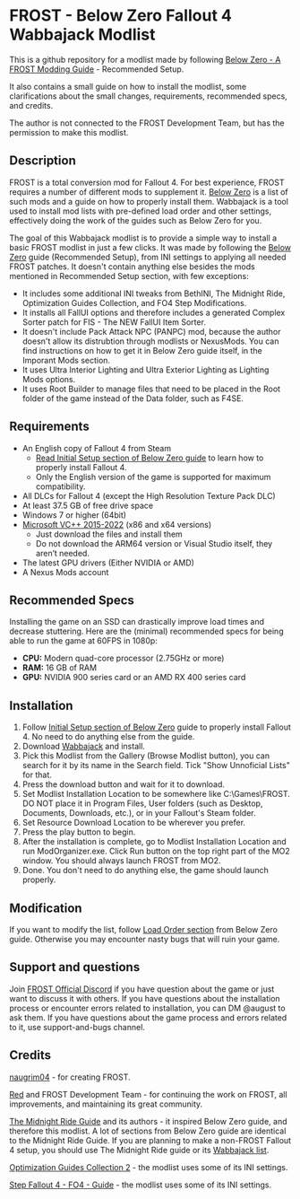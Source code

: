 # FROST - Below Zero Fallout 4 Wabbajack Modlist
This is a github repository for a modlist made by following [Below Zero - A FROST Modding Guide](https://redawt.github.io/f4-frost-guide) -  Recommended Setup. 

It also contains a small guide on how to install the modlist, some clarifications about the small changes, requirements, recommended specs, and credits.

The author is not connected to the FROST Development Team, but has the permission to make this modlist.

## Description
FROST is a total conversion mod for Fallout 4. For best experience, FROST requires a number of different mods to supplement it. [Below Zero](https://redawt.github.io/f4-frost-guide) is a list of such mods and a guide on how to properly install them. Wabbajack is a tool used to install mod lists with pre-defined load order and other settings, effectively doing the work of the guides such as Below Zero for you.

The goal of this Wabbajack modlist is to provide a simple way to install a basic FROST modlist in just a few clicks. It was made by following the [Below Zero](https://redawt.github.io/f4-frost-guide) guide (Recommended Setup), from INI settings to applying all needed FROST patches. It doesn't contain anything else besides the mods mentioned in Recommended Setup section, with few exceptions:
- It includes some additional INI tweaks from BethINI, The Midnight Ride, Optimization Guides Collection, and FO4 Step Modifications.
- It installs all FallUI options and therefore includes a generated Complex Sorter patch for FIS - The NEW FallUI Item Sorter.
- It doesn't include Pack Attack NPC (PANPC) mod, because the author doesn't allow its distrubtion through modlists or NexusMods. You can find instructions on how to get it in Below Zero guide itself, in the Imporant Mods section.
- It uses Ultra Interior Lighting and Ultra Exterior Lighting as Lighting Mods options.
- It uses Root Builder to manage files that need to be placed in the Root folder of the game instead of the Data folder, such as F4SE.

## Requirements
- An English copy of Fallout 4 from Steam
  - [Read Initial Setup section of Below Zero guide](https://redawt.github.io/f4-frost-guide/initialsetup.html) to learn how to properly install Fallout 4.
  - Only the English version of the game is supported for maximum compatibility.
- All DLCs for Fallout 4 (except the High Resolution Texture Pack DLC)
- At least 37.5 GB of free drive space
- Windows 7 or higher (64bit)
- [Microsoft VC++ 2015-2022](https://docs.microsoft.com/en-us/cpp/windows/latest-supported-vc-redist?view=msvc-170) (x86 and x64 versions)
  - Just download the files and install them
  - Do not download the ARM64 version or Visual Studio itself, they aren’t needed.
- The latest GPU drivers (Either NVIDIA or AMD)
- A Nexus Mods account

## Recommended Specs
Installing the game on an SSD can drastically improve load times and decrease stuttering. Here are the (minimal) recommended specs for being able to run the game at 60FPS in 1080p:

- **CPU:** Modern quad-core processor (2.75GHz or more)
- **RAM:** 16 GB of RAM
- **GPU:** NVIDIA 900 series card or an AMD RX 400 series card

## Installation
1. Follow [Initial Setup section of Below Zero](https://redawt.github.io/f4-frost-guide/initialsetup.html) guide to properly install Fallout 4. No need to do anything else from the guide.
2. Download [Wabbajack](https://www.wabbajack.org/) and install.
3. Pick this Modlist from the Gallery (Browse Modlist button), you can search for it by its name in the Search field. Tick "Show Unnoficial Lists" for that.
4. Press the download button and wait for it to download. 
6. Set Modlist Installation Location to be somewhere like C:\Games\FROST. DO NOT place it in Program Files, User folders (such as Desktop, Documents, Downloads, etc.), or in your Fallout's Steam folder.
7. Set Resource Download Location to be wherever you prefer.
8. Press the play button to begin.
9. After the installation is complete, go to Modlist Installation Location and run ModOrganizer.exe. Click Run button on the top right part of the MO2 window. You should always launch FROST from MO2.
10. Done. You don't need to do anything else, the game should launch properly.

## Modification 
If you want to modify the list, follow [Load Order section](https://redawt.github.io/f4-frost-guide/normallo.html) from Below Zero guide. Otherwise you may encounter nasty bugs that will ruin your game.

## Support and questions
Join [FROST Official Discord](https://discord.com/invite/BaKsm7Fn4A) if you have question about the game or just want to discuss it with others.
If you have questions about the installation process or encounter errors related to installation, you can DM @august to ask them. If you have questions about the game process and errors related to it, use support-and-bugs channel.

## Credits
[naugrim04](https://www.nexusmods.com/fallout4/users/6324000) - for creating FROST.

[Red](https://www.nexusmods.com/fallout4/users/47725848) and FROST Development Team - for continuing the work on FROST, all improvements, and maintaining its great community.

[The Midnight Ride Guide](https://themidnightride.moddinglinked.com/) and its authors - it inspired Below Zero guide, and therefore this modlist. A lot of sections from Below Zero guide are identical to the Midnight Ride Guide. If you are planning to make a non-FROST Fallout 4 setup, you should use The Midnight Ride guide or its [Wabbajack list](https://themidnightride.moddinglinked.com/wabbajack.html).

[Optimization Guides Collection 2](https://www.nexusmods.com/fallout4/mods/50005) - the modlist uses some of its INI settings.

[Step Fallout 4 - FO4 - Guide](https://www.nexusmods.com/fallout4/mods/74193) - the modlist uses some of its INI settings.
